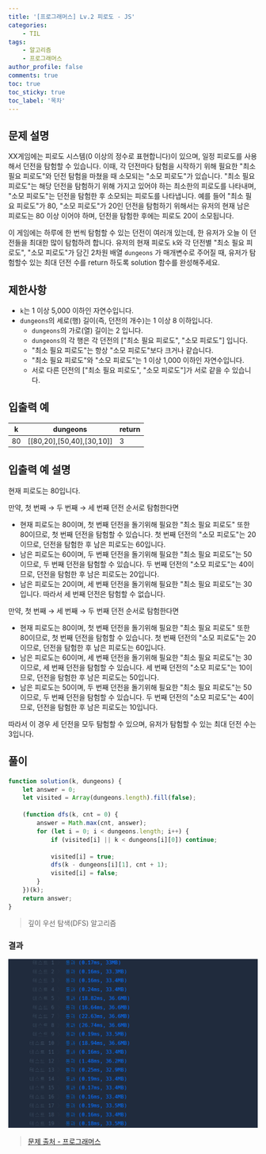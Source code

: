 ```yaml
---
title: '[프로그래머스] Lv.2 피로도 - JS'
categories:
    - TIL
tags:
    - 알고리즘
    - 프로그래머스
author_profile: false
comments: true
toc: true
toc_sticky: true
toc_label: '목차'
---
```


## 문제 설명

XX게임에는 피로도 시스템(0 이상의 정수로 표현합니다)이 있으며, 일정 피로도를 사용해서 던전을 탐험할 수 있습니다. 이때, 각 던전마다 탐험을 시작하기 위해 필요한 "최소 필요 피로도"와 던전 탐험을 마쳤을 때 소모되는 "소모 피로도"가 있습니다. "최소 필요 피로도"는 해당 던전을 탐험하기 위해 가지고 있어야 하는 최소한의 피로도를 나타내며, "소모 피로도"는 던전을 탐험한 후 소모되는 피로도를 나타냅니다. 예를 들어 "최소 필요 피로도"가 80, "소모 피로도"가 20인 던전을 탐험하기 위해서는 유저의 현재 남은 피로도는 80 이상 이어야 하며, 던전을 탐험한 후에는 피로도 20이 소모됩니다.

이 게임에는 하루에 한 번씩 탐험할 수 있는 던전이 여러개 있는데, 한 유저가 오늘 이 던전들을 최대한 많이 탐험하려 합니다. 유저의 현재 피로도 `k`와 각 던전별 "최소 필요 피로도", "소모 피로도"가 담긴 2차원 배열 `dungeons` 가 매개변수로 주어질 때, 유저가 탐험할수 있는 최대 던전 수를 return 하도록 solution 함수를 완성해주세요.

## 제한사항

-   `k`는 1 이상 5,000 이하인 자연수입니다.
-   `dungeons`의 세로(행) 길이(즉, 던전의 개수)는 1 이상 8 이하입니다.
    -   `dungeons`의 가로(열) 길이는 2 입니다.
    -   `dungeons`의 각 행은 각 던전의 ["최소 필요 피로도", "소모 피로도"] 입니다.
    -   "최소 필요 피로도"는 항상 "소모 피로도"보다 크거나 같습니다.
    -   "최소 필요 피로도"와 "소모 피로도"는 1 이상 1,000 이하인 자연수입니다.
    -   서로 다른 던전의 ["최소 필요 피로도", "소모 피로도"]가 서로 같을 수 있습니다.

## 입출력 예

| k   | dungeons                  | return |
| --- | ------------------------- | ------ |
| 80  | [[80,20],[50,40],[30,10]] | 3      |

## 입출력 예 설명

현재 피로도는 80입니다.

만약, 첫 번째 → 두 번째 → 세 번째 던전 순서로 탐험한다면

-   현재 피로도는 80이며, 첫 번째 던전을 돌기위해 필요한 "최소 필요 피로도" 또한 80이므로, 첫 번째 던전을 탐험할 수 있습니다. 첫 번째 던전의 "소모 피로도"는 20이므로, 던전을 탐험한 후 남은 피로도는 60입니다.
-   남은 피로도는 60이며, 두 번째 던전을 돌기위해 필요한 "최소 필요 피로도"는 50이므로, 두 번째 던전을 탐험할 수 있습니다. 두 번째 던전의 "소모 피로도"는 40이므로, 던전을 탐험한 후 남은 피로도는 20입니다.
-   남은 피로도는 20이며, 세 번째 던전을 돌기위해 필요한 "최소 필요 피로도"는 30입니다. 따라서 세 번째 던전은 탐험할 수 없습니다.

만약, 첫 번째 → 세 번째 → 두 번째 던전 순서로 탐험한다면

-   현재 피로도는 80이며, 첫 번째 던전을 돌기위해 필요한 "최소 필요 피로도" 또한 80이므로, 첫 번째 던전을 탐험할 수 있습니다. 첫 번째 던전의 "소모 피로도"는 20이므로, 던전을 탐험한 후 남은 피로도는 60입니다.
-   남은 피로도는 60이며, 세 번째 던전을 돌기위해 필요한 "최소 필요 피로도"는 30이므로, 세 번째 던전을 탐험할 수 있습니다. 세 번째 던전의 "소모 피로도"는 10이므로, 던전을 탐험한 후 남은 피로도는 50입니다.
-   남은 피로도는 50이며, 두 번째 던전을 돌기위해 필요한 "최소 필요 피로도"는 50이므로, 두 번째 던전을 탐험할 수 있습니다. 두 번째 던전의 "소모 피로도"는 40이므로, 던전을 탐험한 후 남은 피로도는 10입니다.

따라서 이 경우 세 던전을 모두 탐험할 수 있으며, 유저가 탐험할 수 있는 최대 던전 수는 3입니다.

## 풀이

```javascript
function solution(k, dungeons) {
    let answer = 0;
    let visited = Array(dungeons.length).fill(false);

    (function dfs(k, cnt = 0) {
        answer = Math.max(cnt, answer);
        for (let i = 0; i < dungeons.length; i++) {
            if (visited[i] || k < dungeons[i][0]) continue;

            visited[i] = true;
            dfs(k - dungeons[i][1], cnt + 1);
            visited[i] = false;
        }
    })(k);
    return answer;
}
```

> 깊이 우선 탐색(DFS) 알고리즘

### 결과

![result1](/assets/images/2023/10/28/algorithm-106-result1.png)

> [문제 출처 - 프로그래머스](https://school.programmers.co.kr/learn/courses/30/lessons/87946)
